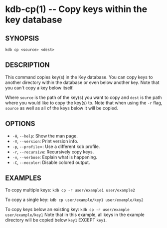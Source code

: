 kdb-cp(1) -- Copy keys within the key database
==============================================

## SYNOPSIS

`kdb cp <source> <dest>`


## DESCRIPTION

This command copies key(s) in the Key database.
You can copy keys to another directory within the database or even below another key.
Note that you can't copy a key below itself.

Where `source` is the path of the key(s) you want to copy and `dest` is the path where you would like to copy the key(s) to.
Note that when using the `-r` flag, `source` as well as all of the keys below it will be copied.

## OPTIONS


- `-H`, `--help`:
  Show the man page.
- `-V`, `--version`:
  Print version info.
- `-p`, `--profile`=<profile>:
  Use a different kdb profile.
- `-r`, `--recursive`:
  Recursively copy keys.
- `-v`, `--verbose`:
  Explain what is happening.
- `-C`, `--nocolor`:
  Disable colored output.



## EXAMPLES

To copy multiple keys:
`kdb cp -r user/example1 user/example2`

To copy a single key:
`kdb cp user/example/key1 user/example/key2`

To copy keys below an existing key:
`kdb cp -r user/example user/example/key1`
Note that in this example, all keys in the example directory will be copied below `key1` EXCEPT `key1`.




